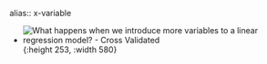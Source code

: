 alias:: x-variable

- ![What happens when we introduce more variables to a linear regression model?  - Cross Validated](https://i.sstatic.net/5UKKs.png){:height 253, :width 580}